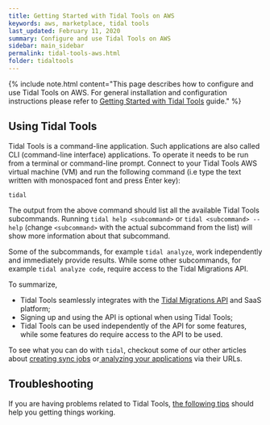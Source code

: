 ```yaml
---
title: Getting Started with Tidal Tools on AWS
keywords: aws, marketplace, tidal tools
last_updated: February 11, 2020
summary: Configure and use Tidal Tools on AWS
sidebar: main_sidebar
permalink: tidal-tools-aws.html
folder: tidaltools
---
```


{% include note.html content="This page describes how to configure and use Tidal Tools on AWS. For general installation and configuration instructions please refer to [Getting Started with Tidal Tools](tidal-tools.html) guide." %}

## Using Tidal Tools

Tidal Tools is a command-line application. Such applications are also called CLI (command-line interface) applications. To operate it needs to be run from a terminal or command-line prompt. Connect to your Tidal Tools AWS virtual machine (VM) and run the following command (i.e type the text written with monospaced font and press Enter key):

```
tidal
```

The output from the above command should list all the available Tidal Tools subcommands. Running `tidal help <subcommand>` or `tidal <subcommand> --help` (change `<subcommand>` with the actual subcommand from the list) will show more information about that subcommand.

Some of the subcommands, for example `tidal analyze`, work independently and immediately provide results. While some other subcommands, for example `tidal analyze code`, require access to the Tidal Migrations API.

To summarize,

* Tidal Tools seamlessly integrates with the [Tidal Migrations API](tidal-tools.html#connecting-to-the-api) and SaaS platform;
* Signing up and using the API is optional when using Tidal Tools;
* Tidal Tools can be used independently of the API for some features, while some features do require access to the API to be used.

To see what you can do with `tidal`, checkout some of our other articles about [creating sync jobs](sync-servers.html) or[ analyzing your applications](analyze.html) via their URLs.

## Troubleshooting

If you are having problems related to Tidal Tools, [the following tips](troubleshooting.html) should help you getting things working.
